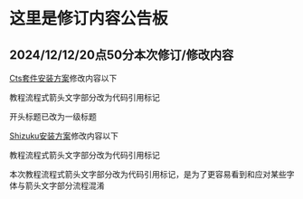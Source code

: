 # 这里是修订内容公告板

## 2024/12/12/20点50分本次修订/修改内容

[Cts套件安装方案](cha3.md)修改内容以下

教程流程式箭头文字部分改为代码引用标记

开头标题已改为一级标题


[Shizuku安装方案](cha4.md)修改内容以下

教程流程式箭头文字部分改为代码引用标记


本次教程流程式箭头文字部分改为代码引用标记，是为了更容易看到和应对某些字体与箭头文字部分流程混淆